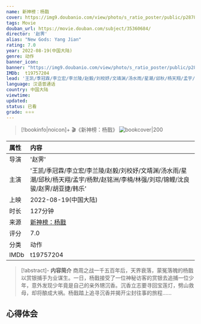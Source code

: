 ```yaml
---
name: 新神榜：杨戬
cover: https://img9.doubanio.com/view/photo/s_ratio_poster/public/p2878224156.jpg
tags: Movie
douban_url: https://movie.douban.com/subject/35360684/
director: '赵霁'
alias: "New Gods: Yang Jian"
rating: 7.0
year: 2022-08-19(中国大陆)
genre: 动作
banner_icon: 
banner: "https://img9.doubanio.com/view/photo/s_ratio_poster/public/p2878224156.jpg"
IMDb:  t19757204
lead: '王凯/季冠霖/李立宏/李兰陵/赵毅/刘校妤/文靖渊/汤水雨/星潮/邱秋/杨天翔/孟宇/杨默/赵铭洲/李楠/林强/刘琮/锦鲤/沈良骏/赵霁/胡亚捷/韩乐' 
language: 汉语普通话 
country: 中国大陆 
viewtime:
updated: 
status: 已看
grade: ⭐️⭐️⭐️
---
```

> [!bookinfo|noicon]+ 🎬《新神榜：杨戬》
> ![bookcover|200](https://img9.doubanio.com/view/photo/s_ratio_poster/public/p2878224156.jpg)
>
| 属性 | 内容                                       |
|:---- |:------------------------------------------ |
| 导演 | '赵霁'                         |
| 主演 | '王凯/季冠霖/李立宏/李兰陵/赵毅/刘校妤/文靖渊/汤水雨/星潮/邱秋/杨天翔/孟宇/杨默/赵铭洲/李楠/林强/刘琮/锦鲤/沈良骏/赵霁/胡亚捷/韩乐'                             |
| 上映 | 2022-08-19(中国大陆)                             |
| 时长 | 127分钟                   |
| 来源 | [新神榜：杨戬](https://movie.douban.com/subject/35360684/) |
| 评分 | 7.0                           |
| 分类 | 动作                            |
| IMDb | t19757204                             | 

> [!abstract]- **内容简介**
>  商周之战一千五百年后，天界衰落，蒙冤落魄的杨戬以赏银捕手为业谋生。一日，杨戬接受了一位神秘访客的赏银去追捕一位少年，意外发现少年竟是自己的亲外甥沉香。沉香立志要寻回宝莲灯，劈山救母，却将酿成大祸。杨戬踏上追寻沉香并揭开尘封往事的旅程……
>  
## 心得体会
